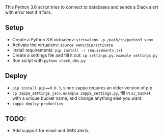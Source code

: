 This Python 3.6 script tries to connect to databases and sends a Slack alert with error text if it fails.

## Setup

* Create a Python 3.6 virtualenv: `virtualenv -p /path/to/python3 venv`
* Activate the virtualenv: `source venv/bin/activate`
* Install requirements: `pip install -r requirements.txt`
* Create a settings file and fill it out: `cp settings.py.example settings.py`
* Run script with `python check_dbs.py`

## Deploy

* `pip install pip==9.0.3`, since zappa requires an older version of pip
* `cp zappa_settings.json.example zappa_settings.py`, fill in `s3_bucket` with a unique bucket name, and change anything else you want.
* `zappa deploy production`

## TODO:

* Add support for email and SMS alerts.
